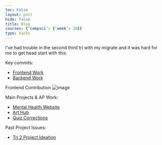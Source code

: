 ```yaml
---
toc: False
layout: post
hide: false
title: Blog
courses: {'compsci': {'week': 20}}
type: hacks
---
```


I've had trouble in the second third tri with my migrate and it was hard for me to get head start with this.

Key commits:
- [Frontend Work](https://github.com/isabellehp/tri2/commit/885cd3545c41a1d2f839d4c0f3f58ef285ddf01d?short_path=bdc3a34#diff-bdc3a34d6a0f9cbc19f5b807df7ec8b0933649b2aa4f5e2b0a09ea4294476e9f)
- [Backend Work](https://github.com/hanr12/backend/commit/e4c413027cd2c3d9cac7f0f1ab494b41032d20a5)

Frontend Contribution
![image](https://github.com/hanr12/han3/assets/142542338/eff385b8-e1eb-4704-bdc5-002f8bf27489)

Main Projects & AP Work:
- [Mental Health Website](https://isabellehp.github.io/tri2/)
- [Art Hub](https://ellierozen.github.io/arthubfrontend-/homepage)
- [Quiz Corrections](https://hanr12.github.io/han3/2024/01/05/quiz_corrections_IPYNB_2_.html)

Past Project Issues:
- [Tri 2 Project Ideation](https://github.com/isabellehp/tri2/issues/6)